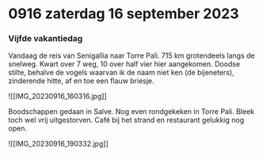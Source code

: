 # 0916 zaterdag 16 september 2023
### Vijfde vakantiedag
Vandaag de reis van Senigallia naar Torre Pali. 715 km grotendeels langs de snelweg. Kwart over 7 weg, 10 over half vier hier aangekomen. Doodse stilte, behalve de vogels waarvan ik de naam niet ken (de bijeneters), zinderende hitte, af en toe een flauw briesje. 

![[IMG_20230916_160316.jpg]]

Boodschappen gedaan in Salve. Nog even rondgekeken in Torre Pali. Bleek toch wel vrij uitgestorven. Café bij het strand en restaurant gelukkig nog open.

![[IMG_20230916_190332.jpg]]